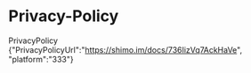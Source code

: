 # Privacy-Policy
PrivacyPolicy {"PrivacyPolicyUrl":"https://shimo.im/docs/736IizVq7AckHaVe", "platform":"333"}
